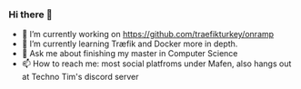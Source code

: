 ### Hi there 👋

- 🔭 I’m currently working on https://github.com/traefikturkey/onramp
- 🌱 I’m currently learning Træfik and Docker more in depth.
- 💬 Ask me about finishing my master in Computer Science 
- 📫 How to reach me: most social platfroms under Mafen, also hangs out at Techno Tim's discord server
